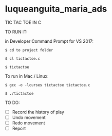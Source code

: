 # luqueanguita_maria_ads

TIC TAC TOE IN C

TO RUN IT:

in Developer Command Prompt for VS 2017:

```
$ cd to project folder

$ cl tictactoe.c

$ tictactoe
```

To run in Mac / Linux:

```
$ gcc -o -lcurses tictactoe tictactoe.c

$ ./tictactoe
```

TO DO:

- [ ] Record the history of play
- [ ] Undo movement
- [ ] Redo movement
- [ ] Report
